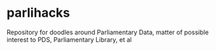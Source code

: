 # parlihacks
Repository for doodles around Parliamentary Data, matter of possible interest to PDS, Parliamentary Library, et al
